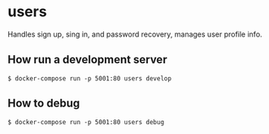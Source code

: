 # users

Handles sign up, sing in, and password recovery, manages user profile
info.

## How run a development server

```
$ docker-compose run -p 5001:80 users develop
```

## How to debug

```
$ docker-compose run -p 5001:80 users debug
```
